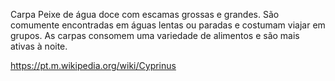 Carpa
Peixe de água doce com escamas grossas e grandes. São comumente encontradas em águas lentas ou paradas e costumam viajar em grupos. As carpas consomem uma variedade de alimentos e são mais ativas à noite.

https://pt.m.wikipedia.org/wiki/Cyprinus
